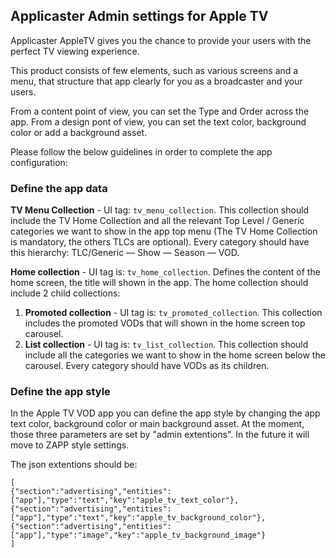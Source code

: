 ## Applicaster Admin settings for Apple TV

Applicaster AppleTV gives you the chance to provide your users with the perfect TV viewing experience.

This product consists of few elements, such as various screens and a menu, that structure that app clearly for you as a broadcaster and your users.

From a content point of view, you can set the Type and Order across the app. From a design pont of view, you can set the text color, background color or add a background asset.

Please follow the below guidelines in order to complete the app configuration:


### Define the app data
**TV Menu Collection** - UI tag: `tv_menu_collection`.
This collection should include the TV Home Collection and all the relevant Top Level / Generic categories we want to show  in the app top menu (The TV Home Collection is mandatory, the others TLCs are optional).
Every category should have this hierarchy: TLC/Generic — Show — Season — VOD.

**Home collection** - UI tag is: `tv_home_collection`.
Defines the content of the home screen, the title will shown in the app. The home collection should include 2 child collections:

1. **Promoted collection** - UI tag is: `tv_promoted_collection`. This collection includes the promoted VODs that will shown in the home screen top carousel.
2. **List collection** - UI tag is: `tv_list_collection`. This collection should include all the categories we want to show in the home screen below the carousel. Every category should have VODs as its children.

### Define the app style
In the Apple TV VOD app you can define the app style by changing the app text color, background color or main background asset.
At the moment, those three parameters are set by "admin extentions". In the future it will move to ZAPP style settings.

The json extentions should be:
```
[
{"section":"advertising","entities":["app"],"type":"text","key":"apple_tv_text_color"},
{"section":"advertising","entities":["app"],"type":"text","key":"apple_tv_background_color"},
{"section":"advertising","entities":["app"],"type":"image","key":"apple_tv_background_image"}
]
```
